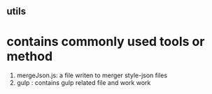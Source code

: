 ## utils
# contains commonly used tools or method

1) mergeJson.js: a file writen to merger style-json files
2) gulp : contains gulp related file and work work
